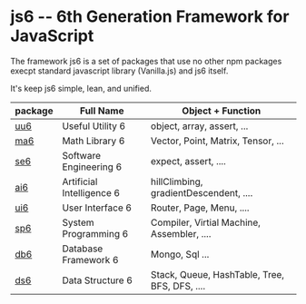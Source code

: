 # js6 -- 6th Generation Framework for JavaScript

The framework js6 is a set of packages that use no other npm packages 
execpt standard javascript library (Vanilla.js) and js6 itself.

It's keep js6 simple, lean, and unified.



package   | Full Name                 | Object + Function
----------|---------------------------|------------------
[uu6]     | Useful Utility 6          | object, array, assert, ...
[ma6]     | Math Library 6            | Vector, Point, Matrix, Tensor, ...
[se6]     | Software Engineering 6    | expect, assert, ....
[ai6]     | Artificial Intelligence 6 | hillClimbing, gradientDescendent, ....
[ui6]     | User Interface 6          | Router, Page, Menu, ....
[sp6]     | System Programming 6      | Compiler, Virtial Machine, Assembler, ....
[db6]     | Database Framework 6      | Mongo, Sql ...
[ds6]     | Data Structure 6          | Stack, Queue, HashTable, Tree, BFS, DFS, ....

[uu6]:uu6
[ma6]:ma6
[se6]:se6
[ai6]:ai6
[ui6]:ui6
[sp6]:sp6
[db6]:db6
[ds6]:ds6
